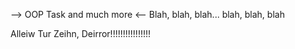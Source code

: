 --> OOP Task and much more <-- Blah, blah, blah... blah, blah, blah

Alleiw Tur Zeihn, Deirror!!!!!!!!!!!!!!!!
